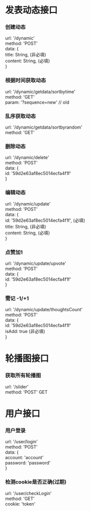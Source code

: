 # 发表动态接口

### 创建动态
url: '/dynamic'   
method: 'POST'   
data: {  
    title: String, (非必填)  
    content: String, (必填)  
}  

### 根据时间获取动态
url: '/dynamic/getdata/sortbytime'   
method: 'GET'   
param: '?sequence=new' // old   

### 乱序获取动态 
url: '/dynamic/getdata/sortbyrandom'  
method: 'GET'   


### 删除动态
url: '/dynamic/delete'  
method: 'POST'    
data: {  
	id: '59d2e63af8ec5014ecfa4f1f'  
}  

### 编辑动态
url: '/dynamic/update'  
method: 'POST'   
data: {  
	id: '59d2e63af8ec5014ecfa4f1f', (必填)  
    title: String, (非必填)  
    content: String, (必填)  
}  

### 点赞加1
url: '/dynamic/update/upvote'   
method: 'POST'   
data: {   
	id: '59d2e63af8ec5014ecfa4f1f'  
}  

### 需记 -1/+1
url: '/dynamic/update/thoughtsCount'  
method: 'POST'  
data: {  
	id: '59d2e63af8ec5014ecfa4f1f'  
	isAdd: true (非必填)  
}  


# 轮播图接口

### 获取所有轮播图
url: '/slider'  
method: 'POST'  GET  

# 用户接口

### 用户登录
url: '/user/login'  
method: 'POST'  
data: {  
	account: 'account'  
	password: 'password'  
}  

### 检测cookie是否正确(过期)
url: '/user/checkLogin'    
method: 'GET'   
cookie: 'token'   

